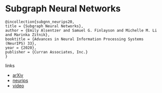 # Subgraph Neural Networks

```
@incollection{subgnn_neurips20,
title = {Subgraph Neural Networks},
author = {Emily Alsentzer and Samuel G. Finlayson and Michelle M. Li and Marinka Zitnik},
booktitle = {Advances in Neural Information Processing Systems (NeurIPS) 33},
year = {2020},
publisher = {Curran Associates, Inc.}
}
```

links
- [arXiv](https://arxiv.org/abs/2006.10538)
- [neurips](https://nips.cc/Conferences/2020/ScheduleMultitrack?event=18146)
- [video](https://www.youtube.com/watch?v=wNXSkISMTw8)
